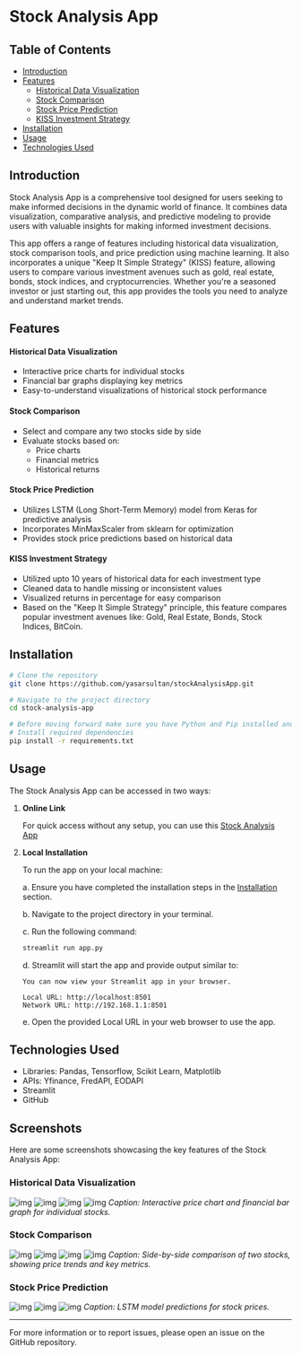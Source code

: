 # Stock Analysis App



## Table of Contents
- [Introduction](#introduction)
- [Features](#features)
  - [Historical Data Visualization](#historical-data-visualization)
  - [Stock Comparison](#stock-comparison)
  - [Stock Price Prediction](#stock-price-prediction)
  - [KISS Investment Strategy](#kiss-investment-strategy)
- [Installation](#installation)
- [Usage](#usage)
- [Technologies Used](#technologies-used)



## Introduction

Stock Analysis App is a comprehensive tool designed for users seeking to make informed decisions in the dynamic world of finance. 
It combines data visualization, comparative analysis, and predictive modeling to provide users with valuable insights for making informed investment decisions.

This app offers a range of features including historical data visualization, stock comparison tools, and price prediction using machine learning. 
It also incorporates a unique "Keep It Simple Strategy" (KISS) feature, allowing users to compare various investment avenues such as gold, real estate, bonds, stock indices, and cryptocurrencies. 
Whether you're a seasoned investor or just starting out, this app provides the tools you need to analyze and understand market trends.



## Features

#### Historical Data Visualization

- Interactive price charts for individual stocks
- Financial bar graphs displaying key metrics
- Easy-to-understand visualizations of historical stock performance

#### Stock Comparison

- Select and compare any two stocks side by side
- Evaluate stocks based on:
  - Price charts
  - Financial metrics
  - Historical returns

#### Stock Price Prediction

- Utilizes LSTM (Long Short-Term Memory) model from Keras for predictive analysis
- Incorporates MinMaxScaler from sklearn for optimization
- Provides stock price predictions based on historical data

#### KISS Investment Strategy

- Utilized upto 10 years of historical data for each investment type
- Cleaned data to handle missing or inconsistent values
- Visualized returns in percentage for easy comparison
- Based on the "Keep It Simple Strategy" principle, this feature compares popular investment avenues like: Gold, Real Estate, Bonds, Stock Indices, BitCoin. 



## Installation

```bash
# Clone the repository
git clone https://github.com/yasarsultan/stockAnalysisApp.git

# Navigate to the project directory
cd stock-analysis-app

# Before moving forward make sure you have Python and Pip installed and running
# Install required dependencies
pip install -r requirements.txt
```



## Usage

The Stock Analysis App can be accessed in two ways:

1. **Online Link**
   
   For quick access without any setup, you can use this [Stock Analysis App](https://stockanalysis-ys.streamlit.app/)

2. **Local Installation**

   To run the app on your local machine:

   a. Ensure you have completed the installation steps in the [Installation](#installation) section.
   
   b. Navigate to the project directory in your terminal.
   
   c. Run the following command:

   ```bash
   streamlit run app.py
   ```

   d. Streamlit will start the app and provide output similar to:

   ```
   You can now view your Streamlit app in your browser.

   Local URL: http://localhost:8501
   Network URL: http://192.168.1.1:8501
   ```

   e. Open the provided Local URL in your web browser to use the app.



## Technologies Used

- Libraries: Pandas, Tensorflow, Scikit Learn, Matplotlib
- APIs: Yfinance, FredAPI, EODAPI
- Streamlit
- GitHub



## Screenshots

Here are some screenshots showcasing the key features of the Stock Analysis App:

### Historical Data Visualization
![img](https://github.com/yasarsultan/stockAnalysisApp/blob/main/imgs/sad1.png)
![img](https://github.com/yasarsultan/stockAnalysisApp/blob/main/imgs/sad2.png)
![img](https://github.com/yasarsultan/stockAnalysisApp/blob/main/imgs/sad3.png)
![img](https://github.com/yasarsultan/stockAnalysisApp/blob/main/imgs/sad4.png)
*Caption: Interactive price chart and financial bar graph for individual stocks.*

### Stock Comparison
![img](https://github.com/yasarsultan/stockAnalysisApp/blob/main/imgs/sadc1.png)
![img](https://github.com/yasarsultan/stockAnalysisApp/blob/main/imgs/sadc2.png)
![img](https://github.com/yasarsultan/stockAnalysisApp/blob/main/imgs/sadc3.png)
![img](https://github.com/yasarsultan/stockAnalysisApp/blob/main/imgs/sadc4.png)
*Caption: Side-by-side comparison of two stocks, showing price trends and key metrics.*

### Stock Price Prediction
![img](https://github.com/yasarsultan/stockAnalysisApp/blob/main/imgs/sadp1.png)
![img](https://github.com/yasarsultan/stockAnalysisApp/blob/main/imgs/sadp2.png)
![img](https://github.com/yasarsultan/stockAnalysisApp/blob/main/imgs/sadp3.png)
*Caption: LSTM model predictions for stock prices.*

---

For more information or to report issues, please open an issue on the GitHub repository.
